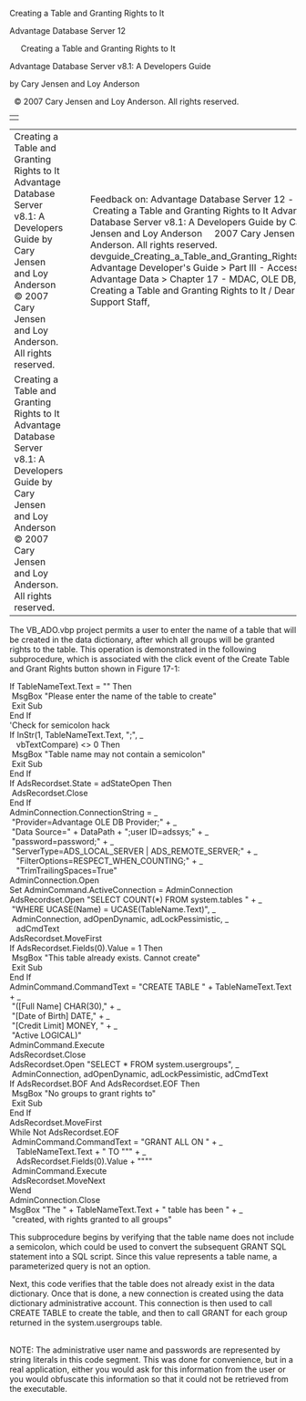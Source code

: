 Creating a Table and Granting Rights to It




Advantage Database Server 12  

     Creating a Table and Granting Rights to It

Advantage Database Server v8.1: A Developers Guide

by Cary Jensen and Loy Anderson

  © 2007 Cary Jensen and Loy Anderson. All rights reserved.

|  |
| --- |
|  |

|  |  |  |  |  |
| --- | --- | --- | --- | --- |
| Creating a Table and Granting Rights to It  Advantage Database Server v8.1: A Developers Guide  by Cary Jensen and Loy Anderson    © 2007 Cary Jensen and Loy Anderson. All rights reserved. |  |  | Feedback on: Advantage Database Server 12 -      Creating a Table and Granting Rights to It Advantage Database Server v8.1: A Developers Guide by Cary Jensen and Loy Anderson     2007 Cary Jensen and Loy Anderson. All rights reserved. devguide\_Creating\_a\_Table\_and\_Granting\_Rights\_to\_It\_2 Advantage Developer's Guide > Part III - Accessing Advantage Data > Chapter 17 - MDAC, OLE DB, ADO > Creating a Table and Granting Rights to It / Dear Support Staff, |  |
| Creating a Table and Granting Rights to It  Advantage Database Server v8.1: A Developers Guide  by Cary Jensen and Loy Anderson    © 2007 Cary Jensen and Loy Anderson. All rights reserved. |  |  |  |  |

The VB\_ADO.vbp project permits a user to enter the name of a table that will be created in the data dictionary, after which all groups will be granted rights to the table. This operation is demonstrated in the following subprocedure, which is associated with the click event of the Create Table and Grant Rights button shown in Figure 17-1:

If TableNameText.Text = "" Then  
  MsgBox "Please enter the name of the table to create"  
  Exit Sub  
End If  
'Check for semicolon hack  
If InStr(1, TableNameText.Text, ";", \_   
    vbTextCompare) <> 0 Then  
  MsgBox "Table name may not contain a semicolon"  
  Exit Sub  
End If  
If AdsRecordset.State = adStateOpen Then  
  AdsRecordset.Close  
End If  
AdminConnection.ConnectionString = \_  
  "Provider=Advantage OLE DB Provider;" + \_  
  "Data Source=" + DataPath + ";user ID=adssys;" + \_  
  "password=password;" + \_  
  "ServerType=ADS\_LOCAL\_SERVER | ADS\_REMOTE\_SERVER;" + \_  
    "FilterOptions=RESPECT\_WHEN\_COUNTING;" + \_  
    "TrimTrailingSpaces=True"  
AdminConnection.Open  
Set AdminCommand.ActiveConnection = AdminConnection  
AdsRecordset.Open "SELECT COUNT(\*) FROM system.tables " + \_  
  "WHERE UCASE(Name) = UCASE(TableName.Text)", \_  
  AdminConnection, adOpenDynamic, adLockPessimistic, \_  
    adCmdText  
AdsRecordset.MoveFirst  
If AdsRecordset.Fields(0).Value = 1 Then  
  MsgBox "This table already exists. Cannot create"  
  Exit Sub  
End If  
AdminCommand.CommandText = "CREATE TABLE " + TableNameText.Text + \_  
  "([Full Name] CHAR(30)," + \_  
  "[Date of Birth] DATE," + \_  
  "[Credit Limit] MONEY, " + \_  
  "Active LOGICAL)"  
AdminCommand.Execute  
AdsRecordset.Close  
AdsRecordset.Open "SELECT \* FROM system.usergroups", \_  
  AdminConnection, adOpenDynamic, adLockPessimistic, adCmdText  
If AdsRecordset.BOF And AdsRecordset.EOF Then  
  MsgBox "No groups to grant rights to"  
  Exit Sub  
End If  
AdsRecordset.MoveFirst  
While Not AdsRecordset.EOF  
  AdminCommand.CommandText = "GRANT ALL ON " + \_  
    TableNameText.Text + " TO """ + \_  
    AdsRecordset.Fields(0).Value + """"  
  AdminCommand.Execute  
  AdsRecordset.MoveNext  
Wend  
AdminConnection.Close  
MsgBox "The " + TableNameText.Text + " table has been " + \_  
  "created, with rights granted to all groups"

This subprocedure begins by verifying that the table name does not include a semicolon, which could be used to convert the subsequent GRANT SQL statement into a SQL script. Since this value represents a table name, a parameterized query is not an option.

Next, this code verifies that the table does not already exist in the data dictionary. Once that is done, a new connection is created using the data dictionary administrative account. This connection is then used to call CREATE TABLE to create the table, and then to call GRANT for each group returned in the system.usergroups table.

   
NOTE: The administrative user name and passwords are represented by string literals in this code segment. This was done for convenience, but in a real application, either you would ask for this information from the user or you would obfuscate this information so that it could not be retrieved from the executable.